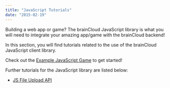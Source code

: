 ```yaml
---
title: "JavaScript Tutorials"
date: "2015-02-19"
---
```


Building a web app or game? The brainCloud JavaScript library is what you will need to integrate your amazing app/game with the brainCloud backend!

In this section, you will find tutorials related to the use of the brainCloud JavaScript client library.

Check out the [Example JavaScript Game](/learn/sdk-tutorials/javascript-tutorials/javascript-example-game/ "Javascript Example Game") to get started!

Further tutorials for the JavaScript library are listed below:

- [JS File Upload API](/learn/sdk-tutorials/javascript-tutorials/js-file-upload/)
